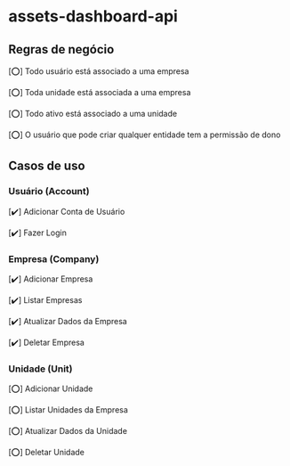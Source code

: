 # assets-dashboard-api

## Regras de negócio

[⭕] Todo usuário está associado a uma empresa

[⭕] Toda unidade está associada a uma empresa

[⭕] Todo ativo está associado a uma unidade

[⭕] O usuário que pode criar qualquer entidade tem a permissão de dono

## Casos de uso

### Usuário (Account)

[✔️] Adicionar Conta de Usuário

[✔️] Fazer Login

### Empresa (Company)

[✔️] Adicionar Empresa

[✔️] Listar Empresas

[✔️] Atualizar Dados da Empresa

[✔️] Deletar Empresa

### Unidade (Unit)

[⭕] Adicionar Unidade

[⭕] Listar Unidades da Empresa

[⭕] Atualizar Dados da Unidade

[⭕] Deletar Unidade
